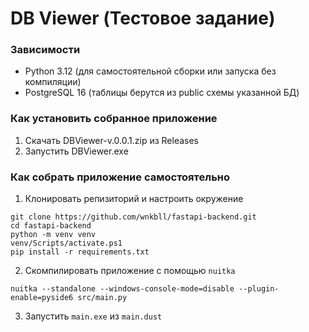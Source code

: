 # DB Viewer (Тестовое задание)

### Зависимости 
  - Python 3.12 (для самостоятельной сборки или запуска без компиляции)
  - PostgreSQL 16 (таблицы берутся из public схемы указанной БД)

### Как установить собранное приложение
1) Скачать DBViewer-v.0.0.1.zip из Releases
2) Запустить DBViewer.exe

### Как собрать приложение самостоятельно
1) Клонировать репизиторий и настроить окружение
```
git clone https://github.com/wnkbll/fastapi-backend.git
cd fastapi-backend
python -m venv venv
venv/Scripts/activate.ps1
pip install -r requirements.txt
```
2) Скомпилировать приложение с помощью `nuitka`
```
nuitka --standalone --windows-console-mode=disable --plugin-enable=pyside6 src/main.py
```
3) Запустить `main.exe` из `main.dust`
